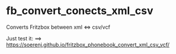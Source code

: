 # fb_convert_conects_xml_csv
Converts Fritzbox between xml &lt;=> csv/vcf 

Just test it: ==> https://soerenj.github.io/fritzbox_phonebook_convert_xml_csv_vcf/
